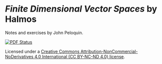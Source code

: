# _Finite Dimensional Vector Spaces_ by Halmos
Notes and exercises by John Peloquin.

[![PDF Status](https://www.sharelatex.com/github/repos/blargoner/math-algebra-halmos/builds/latest/badge.svg)](https://www.sharelatex.com/github/repos/blargoner/math-algebra-halmos/builds/latest/output.pdf)

Licensed under a [Creative Commons Attribution-NonCommercial-NoDerivatives 4.0 International (CC BY-NC-ND 4.0) license](http://creativecommons.org/licenses/by-nc-nd/4.0/).
